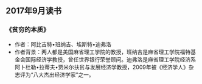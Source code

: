 ## 2017年9月读书
### 《贫穷的本质》
* 作者：阿比吉特•班纳吉、埃斯特•迪弗洛
* 作者背景：两人都是美国麻省理工学院的教授，班纳吉是麻省理工学院福特基金会国际经济学教授，曾任世界银行荣誉顾问。迪弗洛是麻省理工学院经济系阿卜杜勒•拉蒂夫•贾米尔扶贫与发展经济学教授，2009年被《经济学人》杂志评为“八大杰出经济学家”之一。
